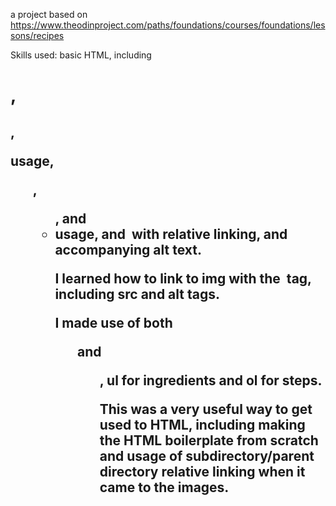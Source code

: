 a project based on https://www.theodinproject.com/paths/foundations/courses/foundations/lessons/recipes

Skills used: basic HTML, including <h1>, <h2>, <p> usage, <ol>, <ul>, and <li> usage, and <img> with relative linking, and accompanying alt text.

I learned how to link to img with the <img> tag, including src and alt tags. 

I made use of both <ul> and <ol>, ul for ingredients and ol for steps.

This was a very useful way to get used to HTML, including making the HTML boilerplate from scratch and usage of subdirectory/parent directory relative linking when it came to the images.